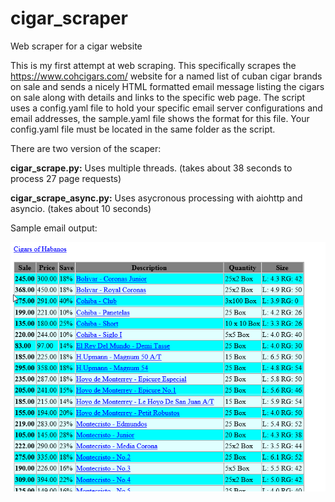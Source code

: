 # cigar_scraper
Web scraper for a cigar website

This is my first attempt at web scraping. This specifically scrapes the https://www.cohcigars.com/ website for a named list of cuban cigar brands on sale and sends a nicely HTML formatted email message listing the cigars on sale along with details and links to the specific web page.  The script uses a config.yaml file to hold your specific email server configurations and email addresses, the sample.yaml file shows the format for this file.  Your config.yaml file must be located in the same folder as the script.

There are two version of the scaper:

**cigar_scrape.py:** Uses multiple threads. (takes about 38 seconds to process 27 page requests)

**cigar_scrape_async.py:** Uses asycronous processing with aiohttp and asyncio. (takes about 10 seconds)


Sample email output:

![Alt text](example.png?raw=true "Example")
